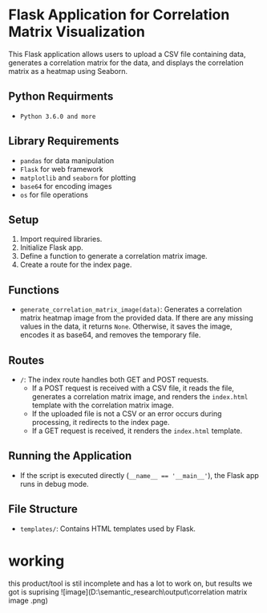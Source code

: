 # Flask Application for Correlation Matrix Visualization

This Flask application allows users to upload a CSV file containing data, generates a correlation matrix for the data, and displays the correlation matrix as a heatmap using Seaborn. 
## Python Requirments
- `Python 3.6.0 and more`
## Library Requirements
- `pandas` for data manipulation
- `Flask` for web framework
- `matplotlib` and `seaborn` for plotting
- `base64` for encoding images
- `os` for file operations

## Setup

1. Import required libraries.
2. Initialize Flask app.
3. Define a function to generate a correlation matrix image.
4. Create a route for the index page.

## Functions

- `generate_correlation_matrix_image(data)`: Generates a correlation matrix heatmap image from the provided data. If there are any missing values in the data, it returns `None`. Otherwise, it saves the image, encodes it as base64, and removes the temporary file.

## Routes

- `/`: The index route handles both GET and POST requests. 
    - If a POST request is received with a CSV file, it reads the file, generates a correlation matrix image, and renders the `index.html` template with the correlation matrix image.
    - If the uploaded file is not a CSV or an error occurs during processing, it redirects to the index page.
    - If a GET request is received, it renders the `index.html` template.

## Running the Application

- If the script is executed directly (`__name__ == '__main__'`), the Flask app runs in debug mode.

## File Structure

- `templates/`: Contains HTML templates used by Flask.
# working 
this product/tool is stil incomplete and has a lot to work on, but results we got is suprising 
![image](D:\semantic_research\output\correlation matrix image .png)
